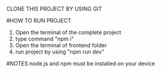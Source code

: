 CLONE THIS PROJECT BY USING GIT

#HOW TO RUN PROJECT
1) Open the terminal of the complete project
2) type command "npm i"
3) Open the terminal of frontend folder
3) run project by using "npm run dev"

#NOTES
node.js and npm must be installed on your device